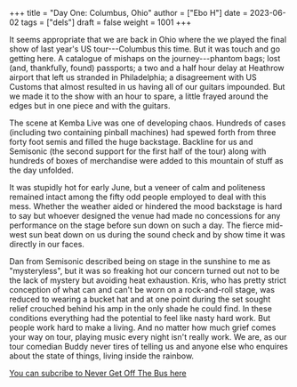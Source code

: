 +++
title = "Day One: Columbus, Ohio"
author = ["Ebo H"]
date = 2023-06-02
tags = ["dels"]
draft = false
weight = 1001
+++

It seems appropriate that we are back in Ohio where the we played the final show of last year's US tour---Columbus this time. But it was touch and go getting here.  A catalogue of mishaps on the journey---phantom bags; lost (and, thankfully, found) passports; a two and a half hour delay at Heathrow airport that left us stranded in Philadelphia; a disagreement with US Customs that almost resulted in us having all of our guitars impounded. But we made it to the show with an hour to spare, a little frayed around the edges but in one piece and with the guitars.

The scene at Kemba Live was one of developing chaos.
Hundreds of cases (including two containing pinball machines) had spewed forth from three forty foot semis and filled the huge backstage.
Backline for us and Semisonic (the second support for the first half of the tour) along with hundreds of boxes of merchandise were added to this mountain of stuff as the day unfolded.

It was stupidly hot for early June, but a veneer of calm and politeness remained intact among the fifty odd people employed to deal with this mess. Whether the weather aided or hindered the mood backstage is hard to say
but whoever designed the venue had made no concessions for any performance on the stage before sun down on such a day. The fierce mid-west sun beat down on us during the sound check and by show time it was directly in our faces.

Dan from Semisonic described being on stage in the sunshine to me as "mysteryless", but it was so freaking hot our concern turned out not to be the lack of mystery but avoiding heat exhaustion. Kris, who has pretty strict conception of what can and can't be worn on a rock-and-roll stage, was reduced to wearing a bucket hat and at one point during the set sought relief crouched behind his amp in the only shade he could find. In these conditions everything had the potential to feel like nasty hard work. But people work hard to make a living. And no matter how much grief comes your way on tour, playing music every night isn't really work. We are, as our tour comedian Buddy never tires of telling us and anyone else who enquires about the state of things, living inside the rainbow.

[You can subcribe to Never Get Off The Bus here](https://never-get-off-the-bus.ghost.io/#/portal/)
